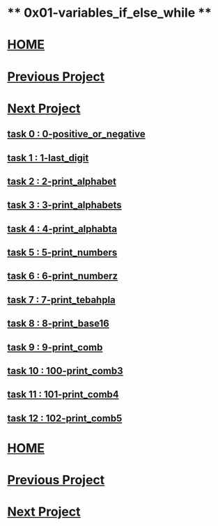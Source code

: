 # ** 0x01-variables_if_else_while **
# [HOME](https://github.com/Drihmia/alx-low_level_programming/blob/main/README.md)
# [Previous Project](https://github.com/Drihmia/alx-low_level_programming/blob/main/0x00-hello_world/README.md)
# [Next Project](https://github.com/Drihmia/alx-low_level_programming/blob/main/0x02-functions_nested_loops/README.md)

## [task 0 : 0-positive_or_negative](https://github.com/Drihmia/alx-low_level_programming/blob/main/0x01-variables_if_else_while/0-positive_or_negative.c)
## [task 1 : 1-last_digit](https://github.com/Drihmia/alx-low_level_programming/blob/main/0x01-variables_if_else_while/1-last_digit.c)
## [task 2 : 2-print_alphabet](https://github.com/Drihmia/alx-low_level_programming/blob/main/0x01-variables_if_else_while/2-print_alphabet.c)
## [task 3 : 3-print_alphabets](https://github.com/Drihmia/alx-low_level_programming/blob/main/0x01-variables_if_else_while/3-print_alphabets.c)
## [task 4 : 4-print_alphabta](https://github.com/Drihmia/alx-low_level_programming/blob/main/0x01-variables_if_else_while/4-print_alphabt.c)
## [task 5 : 5-print_numbers](https://github.com/Drihmia/alx-low_level_programming/blob/main/0x01-variables_if_else_while/5-print_numbers.c)
## [task 6 : 6-print_numberz](https://github.com/Drihmia/alx-low_level_programming/blob/main/0x01-variables_if_else_while/6-print_numberz.c)
## [task 7 : 7-print_tebahpla](https://github.com/Drihmia/alx-low_level_programming/blob/main/0x01-variables_if_else_while/7-print_tebahpla.c)
## [task 8 : 8-print_base16](https://github.com/Drihmia/alx-low_level_programming/blob/main/0x01-variables_if_else_while/8-print_base16.c)
## [task 9 : 9-print_comb](https://github.com/Drihmia/alx-low_level_programming/blob/main/0x01-variables_if_else_while/9-print_comb.c)
## [task 10 : 100-print_comb3](https://github.com/Drihmia/alx-low_level_programming/blob/main/0x01-variables_if_else_while/100-print_comb3.c)
## [task 11 : 101-print_comb4](https://github.com/Drihmia/alx-low_level_programming/blob/main/0x01-variables_if_else_while/101-print_comb4.c)
## [task 12 : 102-print_comb5](https://github.com/Drihmia/alx-low_level_programming/blob/main/0x01-variables_if_else_while/102-print_comb5.c)

# [HOME](https://github.com/Drihmia/alx-low_level_programming/blob/main/README.md)
# [Previous Project](https://github.com/Drihmia/alx-low_level_programming/blob/main/0x00-hello_world/README.md)
# [Next Project](https://github.com/Drihmia/alx-low_level_programming/blob/main/0x02-functions_nested_loops/README.md)
